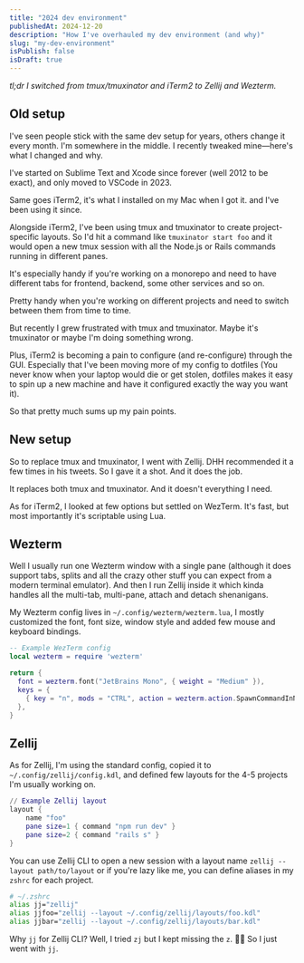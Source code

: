 ```yaml
---
title: "2024 dev environment"
publishedAt: 2024-12-20
description: "How I've overhauled my dev environment (and why)"
slug: "my-dev-environment"
isPublish: false
isDraft: true
---
```


*tl;dr I switched from tmux/tmuxinator and iTerm2 to Zellij and Wezterm.*

## Old setup

I've seen people stick with the same dev setup for years, others change it every month. I'm somewhere in the middle. I recently tweaked mine—here's what I changed and why.

I've started on Sublime Text and Xcode since forever (well 2012 to be exact), and only moved to VSCode in 2023.

Same goes iTerm2, it's what I installed on my Mac when I got it. and I've been using it since.

Alongside iTerm2, I've been using tmux and tmuxinator to create project-specific layouts. So I'd hit a command like `tmuxinator start foo` and it would open a new tmux session with all the Node.js or Rails commands running in different panes.

It's especially handy if you're working on a monorepo and need to have different tabs for frontend, backend, some other services and so on.

Pretty handy when you're working on different projects and need to switch between them from time to time.

But recently I grew frustrated with tmux and tmuxinator. Maybe it's tmuxinator or maybe I'm doing something wrong.

Plus, iTerm2 is becoming a pain to configure (and re-configure) through the GUI. Especially that I've been moving more of my config to dotfiles (You never know when your laptop would die or get stolen, dotfiles makes it easy to spin up a new machine and have it configured exactly the way you want it).

So that pretty much sums up my pain points.

## New setup

So to replace tmux and tmuxinator, I went with Zellij. DHH recommended it a few times in his tweets. So I gave it a shot. And it does the job.

It replaces both tmux and tmuxinator. And it doesn't everything I need.

As for iTerm2, I looked at few options but settled on WezTerm. It's fast, but most importantly it's scriptable using Lua.

## Wezterm

Well I usually run one Wezterm window with a single pane (although it does support tabs, splits and all the crazy other stuff you can expect from a modern terminal emulator). And then I run Zellij inside it which kinda handles all the multi-tab, multi-pane, attach and detach shenanigans.

My Wezterm config lives in `~/.config/wezterm/wezterm.lua`, I mostly customized the font, font size, window style and added few mouse and keyboard bindings.

```lua
-- Example WezTerm config
local wezterm = require 'wezterm'

return {
  font = wezterm.font("JetBrains Mono", { weight = "Medium" }),
  keys = {
    { key = "n", mods = "CTRL", action = wezterm.action.SpawnCommandInNewTab({args = {"code ."}}) },
  },
}
```

## Zellij

As for Zellij, I'm using the standard config, copied it to `~/.config/zellij/config.kdl`, and defined few layouts for the 4-5 projects I'm usually working on.

```lua
// Example Zellij layout
layout {
    name "foo"
    pane size=1 { command "npm run dev" }
    pane size=2 { command "rails s" }
}
```

You can use Zellij CLI to open a new session with a layout name `zellij --layout path/to/layout` or if you're lazy like me, you can define aliases in my `zshrc` for each project.

```bash
# ~/.zshrc
alias jj="zellij"
alias jjfoo="zellij --layout ~/.config/zellij/layouts/foo.kdl"
alias jjbar="zellij --layout ~/.config/zellij/layouts/bar.kdl"
```

Why `jj` for Zellij CLI? Well, I tried `zj` but I kept missing the `z`. 🤦‍♂️ So I just went with `jj`.
